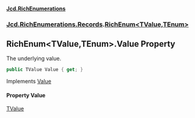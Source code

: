 #### [Jcd.RichEnumerations](index.md 'index')
### [Jcd.RichEnumerations.Records](Jcd.RichEnumerations.Records.md 'Jcd.RichEnumerations.Records').[RichEnum&lt;TValue,TEnum&gt;](Jcd.RichEnumerations.Records.RichEnum_TValue,TEnum_.md 'Jcd.RichEnumerations.Records.RichEnum<TValue,TEnum>')

## RichEnum<TValue,TEnum>.Value Property

The underlying value.

```csharp
public TValue Value { get; }
```

Implements [Value](Jcd.RichEnumerations.Records.IRichEnumValueProvider_TValue_.Value.md 'Jcd.RichEnumerations.Records.IRichEnumValueProvider<TValue>.Value')

#### Property Value
[TValue](Jcd.RichEnumerations.Records.RichEnum_TValue,TEnum_.md#Jcd.RichEnumerations.Records.RichEnum_TValue,TEnum_.TValue 'Jcd.RichEnumerations.Records.RichEnum<TValue,TEnum>.TValue')